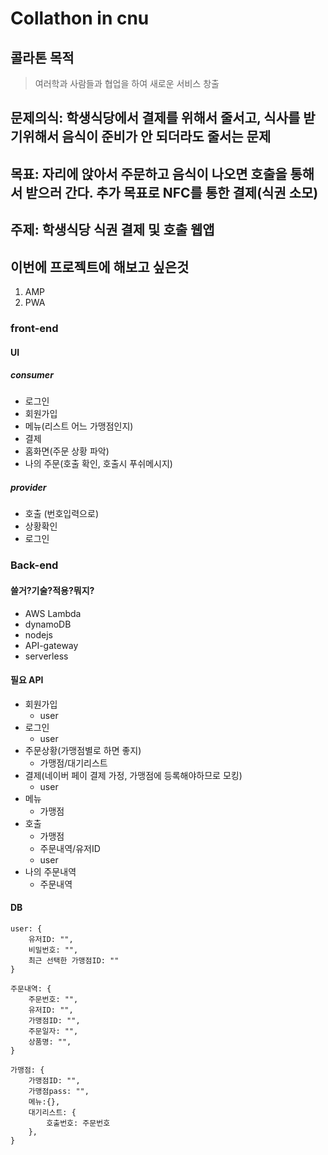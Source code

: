 # Collathon in cnu

## 콜라톤 목적
> 여러학과 사람들과 협업을 하여 새로운 서비스 창출

## 문제의식: 학생식당에서 결제를 위해서 줄서고, 식사를 받기위해서 음식이 준비가 안 되더라도 줄서는 문제

## 목표: 자리에 앉아서 주문하고 음식이 나오면 호출을 통해서 받으러 간다. 추가 목표로 NFC를 통한 결제(식권 소모)

## 주제: 학생식당 식권 결제 및 호출 웹앱

## 이번에 프로젝트에 해보고 싶은것
1. AMP
2. PWA

### front-end

#### UI

##### consumer

* 로그인
* 회원가입
* 메뉴(리스트 어느 가맹점인지)
* 결제
* 홈화면(주문 상황 파악)
* 나의 주문(호출 확인, 호출시 푸쉬메시지)

##### provider

* 호출 (번호입력으로)
* 상황확인
* 로그인

### Back-end

#### 쓸거?기술?적용?뭐지?

* AWS Lambda
* dynamoDB
* nodejs
* API-gateway
* serverless

#### 필요 API
* 회원가입
    + user
* 로그인
    + user
* 주문상황(가맹점별로 하면 좋지)
    + 가맹점/대기리스트
* 결제(네이버 페이 결제 가정, 가맹점에 등록해야하므로 모킹)
    + user
* 메뉴
    + 가맹점
* 호출
    + 가맹점
    + 주문내역/유저ID
    + user
* 나의 주문내역
    + 주문내역

#### DB
```
user: {
    유저ID: "",
    비밀번호: "",
    최근 선택한 가맹점ID: ""
}

주문내역: {
    주문번호: "",
    유저ID: "",
    가맹점ID: "",
    주문일자: "",
    상품명: "",
}

가맹점: {
    가맹점ID: "",
    가맹점pass: "",
    메뉴:{},
    대기리스트: {
        호출번호: 주문번호
    },
}
```
